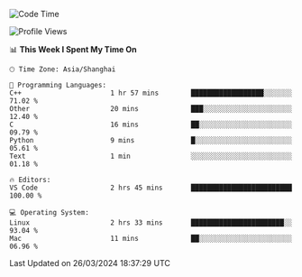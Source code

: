 <!--START_SECTION:waka-->
![Code Time](http://img.shields.io/badge/Code%20Time-369%20hrs%2056%20mins-blue)

![Profile Views](http://img.shields.io/badge/Profile%20Views-11-blue)

📊 **This Week I Spent My Time On** 

```text
🕑︎ Time Zone: Asia/Shanghai

💬 Programming Languages: 
C++                      1 hr 57 mins        ██████████████████░░░░░░░   71.02 % 
Other                    20 mins             ███░░░░░░░░░░░░░░░░░░░░░░   12.40 % 
C                        16 mins             ██░░░░░░░░░░░░░░░░░░░░░░░   09.79 % 
Python                   9 mins              █░░░░░░░░░░░░░░░░░░░░░░░░   05.61 % 
Text                     1 min               ░░░░░░░░░░░░░░░░░░░░░░░░░   01.18 % 

🔥 Editors: 
VS Code                  2 hrs 45 mins       █████████████████████████   100.00 % 

💻 Operating System: 
Linux                    2 hrs 33 mins       ███████████████████████░░   93.04 % 
Mac                      11 mins             ██░░░░░░░░░░░░░░░░░░░░░░░   06.96 % 
```


 Last Updated on 26/03/2024 18:37:29 UTC
<!--END_SECTION:waka-->
